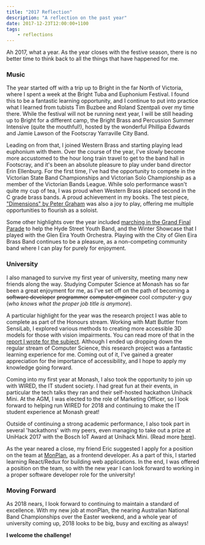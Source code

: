 ```yaml
---
title: "2017 Reflection"
description: "A reflection on the past year"
date: 2017-12-23T12:00:00+1100
tags:
    - reflections
---
```


Ah 2017, what a year. As the year closes with the festive season, there is no better time to think back to all the things that have happened for me.

<!--more-->

### Music

The year started off with a trip up to Bright in the far North of Victoria, where I spent a week at the Bright Tuba and Euphonium Festival. I found this to be a fantastic learning opportunity, and I continue to put into practice what I learned from tubists Tim Buzbee and Roland Szentpali over my time there. While the festival will not be running next year, I will be still heading up to Bright for a different camp, the Bright Brass and Percussion Summer Intensive (quite the mouthful!), hosted by the wonderful Phillipa Edwards and Jamie Lawson of the Footscray Yarraville City Band.

Leading on from that, I joined Western Brass and starting playing lead euphonium with them. Over the course of the year, I've slowly become more accustomed to the hour long train travel to get to the band hall in Footscray, and it's been an absolute pleasure to play under band director Erin Ellenburg. For the first time, I've had the opportunity to compete in the Victorian State Band Championships and Victorian Solo Championship as a member of the Victorian Bands League. While solo performance wasn't quite my cup of tea, I was proud when Western Brass placed second in the C grade brass bands. A proud achievement in my books. The test piece, ["Dimensions" by Peter Graham](https://www.youtube.com/watch?v=68LrKNzxyEE) was also a joy to play, offering me multiple opportunities to flourish as a soloist.

Some other highlights over the year included [marching in the Grand Final Parade](http://hsyb.org.au/grand-final-parade-2017/) to help the Hyde Street Youth Band, and the Winter Showcase that I played with the Glen Eira Youth Orchestra. Playing with the City of Glen Eira Brass Band continues to be a pleasure, as a non-competing community band where I can play for purely for enjoyment.

### University

I also managed to survive my first year of university, meeting many new friends along the way. Studying Computer Science at Monash has so far been a great enjoyment for me, as I've set off on the path of becoming a ~~software developer~~ ~~programmer~~ ~~computer engineer~~ cool computer-y guy (_who knows what the proper job title is anymore_).

A particular highlight for the year was the research project I was able to complete as part of the Honours stream. Working with Matt Buttler from SensiLab, I explored various methods to creating more accessible 3D models for those with vision impairments. You can read more of that in the [report I wrote for the subject](http://github.com/nchlswhttkr/fit1041/). Although I ended up dropping down the regular stream of Computer Science, this research project was a fantastic learning experience for me. Coming out of it, I've gained a greater appreciation for the importance of accessibility, and I hope to apply my knowledge going forward.

Coming into my first year at Monash, I also took the opportunity to join up with WIRED, the IT student society. I had great fun at their events, in particular the tech talks they ran and their self-hosted hackathon Unihack Mini. At the AGM, I was elected to the role of Marketing Officer, so I look forward to helping run WIRED for 2018 and continuing to make the IT student experience at Monash great!

Outside of continuing a strong academic performance, I also took part in several 'hackathons' with my peers, even managing to take out a prize at UniHack 2017 with the Bosch IoT Award at Unihack Mini. (Read more [here](../unihack-2017/)).

As the year neared a close, my friend Eric suggested I apply for a position on the team at [MonPlan](https://monplan.github.io/), as a frontend developer. As a part of this, I started learning React/Redux for building web applications. In the end, I was offered a position on the team, so with the new year I can look forward to working in a proper software developer role for the university!

### Moving Forward

As 2018 nears, I look forward to continuing to maintain a standard of excellence. With my new job at monPlan, the nearing Australian National Band Championships over the Easter weekend, and a whole year of university coming up, 2018 looks to be big, busy and exciting as always!

<span class="center-text"><strong>I welcome the challenge!</strong></span>
